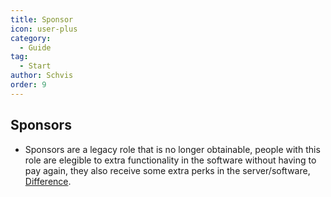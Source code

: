 ```yaml
---
title: Sponsor
icon: user-plus
category:
  - Guide
tag:
  - Start
author: Schvis
order: 9
---
```


## Sponsors

- Sponsors are a legacy role that is no longer obtainable, people with this role are elegible to extra functionality in the software without having to pay again, they also receive some extra perks in the server/software, [Difference](differences.md).
